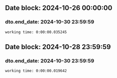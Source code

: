## Date block: 2024-10-26 00:00:00
### dto.end_date: 2024-10-30 23:59:59

    working time: 0:00:00.035245

## Date block: 2024-10-28 23:59:59
### dto.end_date: 2024-10-30 23:59:59

    working time: 0:00:00.019642